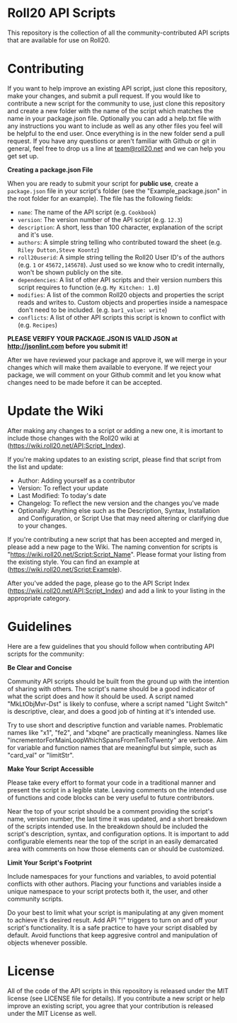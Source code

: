 Roll20 API Scripts
==================

This repository is the collection of all the community-contributed API scripts that are available for use on Roll20.

Contributing
============

If you want to help improve an existing API script, just clone this repository, make your changes, and submit a pull request. If you would like to contribute a new script for the community to use, just clone this repository and create a new folder with the name of the script which matches the name in your package.json file. Optionally you can add a help.txt file with any instructions you want to include as well as any other files you feel will be helpful to the end user. Once everything is in the new folder send a pull request. If you have any questions or aren't familiar with Github or git in general, feel free to drop us a line at team@roll20.net and we can help you get set up.

**Creating a package.json File**

When you are ready to submit your script for **public use**, create a `package.json` file in your script's folder (see the "Example_package.json" in the root folder for an example). The file has the following fields:

* `name`: The name of the API script (e.g. `Cookbook`)
* `version`: The version number of the API script (e.g. `12.3`)
* `description`: A short, less than 100 character, explanation of the script and it's use.
* `authors`: A simple string telling who contributed toward the sheet (e.g. `Riley Dutton,Steve Koontz`)
* `roll20userid`: A simple string telling the Roll20 User ID's of the authors (e.g. `1` or `45672,145678`). Just used so we know who to credit internally, won't be shown publicly on the site.
* `dependencies`: A list of other API scripts and their version numbers this script requires to function (e.g. `My Kitchen: 1.0`) 
* `modifies`: A list of the common Roll20 objects and properties the script reads and writes to. Custom objects and properties inside a namespace don't need to be included. (e.g. `bar1_value: write`)
* `conflicts`: A list of other API scripts this script is known to conflict with (e.g. `Recipes`) 

**PLEASE VERIFY YOUR PACKAGE.JSON IS VALID JSON at http://jsonlint.com before you submit it!**

After we have reviewed your package and approve it, we will merge in your changes which will make them available to everyone. If we reject your package, we will comment on your Github commit and let you know what changes need to be made before it can be accepted. 

Update the Wiki
===============

After making any changes to a script or adding a new one, it is imortant to include those changes with the Roll20 wiki at (https://wiki.roll20.net/API:Script_Index).

If you're making updates to an existing script, please find that script from the list and update:
* Author: Adding yourself as a contributor
* Version: To reflect your update
* Last Modified: To today's date
* Changelog: To reflect the new version and the changes you've made
* Optionally: Anything else such as the Description, Syntax, Installation and Configuration, or Script Use that may need altering or clarifying due to your changes.

If you're contributing a new script that has been accepted and merged in, please add a new page to the Wiki. The naming convention for scripts is "https://wiki.roll20.net/Script:Script_Name". Please format your listing from the existing style. You can find an example at (https://wiki.roll20.net/Script:Example).

After you've added the page, please go to the API Script Index (https://wiki.roll20.net/API:Script_Index) and add a link to your listing in the appropriate category.

Guidelines
==========

Here are a few guidelines that you should follow when contributing API scripts for the community:

**Be Clear and Concise**

Community API scripts should be built from the ground up with the intention of sharing with others. The script's name should be a good indicator of what the script does and how it should be used. A script named "MkLtObjMvr-Dst" is likely to confuse, where a script named "Light Switch" is descriptive, clear, and does a good job of hinting at it's intended use.

Try to use short and descriptive function and variable names. Problematic names like "x1", "fe2", and "xbqne" are practically meaningless. Names like "incrementorForMainLoopWhichSpansFromTenToTwenty" are verbose. Aim for variable and function names that are meaningful but simple, such as "card_val" or "limitStr".

**Make Your Script Accessible**

Please take every effort to format your code in a traditional manner and present the script in a legible state. Leaving comments on the intended use of functions and code blocks can be very useful to future contributors.

Near the top of your script should be a comment providing the script's name, version number, the last time it was updated, and a short breakdown of the scripts intended use. In the breakdown should be included the script's description, syntax, and configuration options. It is important to add configurable elements near the top of the script in an easily demarcated area with comments on how those elements can or should be customized. 

**Limit Your Script's Footprint**

Include namespaces for your functions and variables, to avoid potential conflicts with other authors. Placing your functions and variables inside a unique namespace to your script protects both it, the user, and other community scripts.

Do your best to limit what your script is manipulating at any given moment to achieve it's desired result. Add API "!" triggers to turn on and off your script's functionality. It is a safe practice to have your script disabled by default. Avoid functions that keep aggresive control and manipulation of objects whenever possible.

License
=======

All of the code of the API scripts in this repository is released under the MIT license (see LICENSE file for details). If you contribute a new script or help improve an existing script, you agree that your contribution is released under the MIT License as well.
